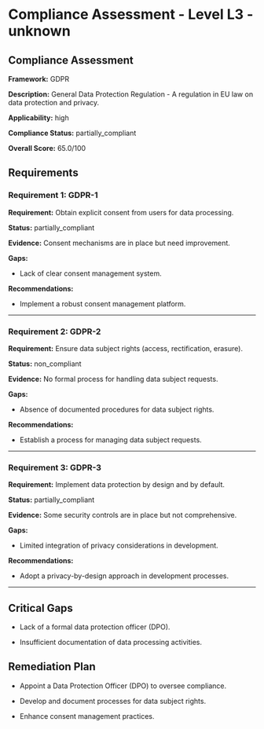 # Compliance Assessment - Level L3 - unknown

## Compliance Assessment

**Framework:** GDPR

**Description:** General Data Protection Regulation - A regulation in EU law on data protection and privacy.

**Applicability:** high

**Compliance Status:** partially_compliant

**Overall Score:** 65.0/100

## Requirements

### Requirement 1: GDPR-1

**Requirement:** Obtain explicit consent from users for data processing.

**Status:** partially_compliant

**Evidence:** Consent mechanisms are in place but need improvement.

**Gaps:**
- Lack of clear consent management system.

**Recommendations:**
- Implement a robust consent management platform.

---

### Requirement 2: GDPR-2

**Requirement:** Ensure data subject rights (access, rectification, erasure).

**Status:** non_compliant

**Evidence:** No formal process for handling data subject requests.

**Gaps:**
- Absence of documented procedures for data subject rights.

**Recommendations:**
- Establish a process for managing data subject requests.

---

### Requirement 3: GDPR-3

**Requirement:** Implement data protection by design and by default.

**Status:** partially_compliant

**Evidence:** Some security controls are in place but not comprehensive.

**Gaps:**
- Limited integration of privacy considerations in development.

**Recommendations:**
- Adopt a privacy-by-design approach in development processes.

---

## Critical Gaps

- Lack of a formal data protection officer (DPO).

- Insufficient documentation of data processing activities.

## Remediation Plan

- Appoint a Data Protection Officer (DPO) to oversee compliance.

- Develop and document processes for data subject rights.

- Enhance consent management practices.

